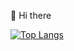 👋 Hi there

[![Top Langs](https://github-readme-stats.vercel.app/api/top-langs/?username=azumaya2126&theme=transparent&layout=default)](https://github.com/anuraghazra/github-readme-stats)

<!---
azumaya2126/azumaya2126 is a ✨ special ✨ repository because its `README.md` (this file) appears on your GitHub profile.
You can click the Preview link to take a look at your changes.
--->
